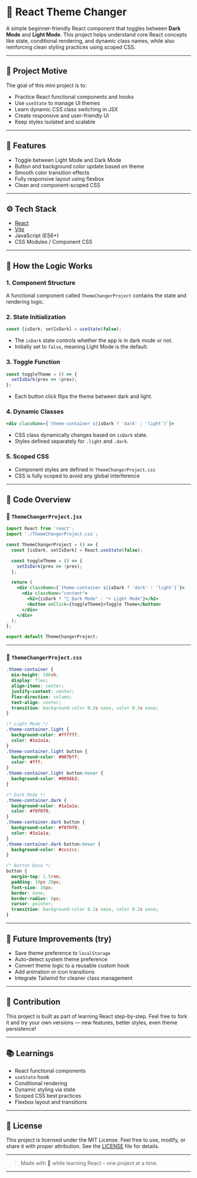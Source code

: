# 🎨 React Theme Changer

A simple beginner-friendly React component that toggles between **Dark Mode** and **Light Mode**. This project helps understand core React concepts like state, conditional rendering, and dynamic class names, while also reinforcing clean styling practices using scoped CSS.

---

## 🎯 Project Motive

The goal of this mini project is to:

* Practice React functional components and hooks
* Use `useState` to manage UI themes
* Learn dynamic CSS class switching in JSX
* Create responsive and user-friendly UI
* Keep styles isolated and scalable

---

## 🚀 Features

* Toggle between Light Mode and Dark Mode
* Button and background color update based on theme
* Smooth color transition effects
* Fully responsive layout using flexbox
* Clean and component-scoped CSS

---

## ⚙️ Tech Stack

* [React](https://reactjs.org/)
* [Vite](https://vitejs.dev/)
* JavaScript (ES6+)
* CSS Modules / Component CSS

---

## 🧠 How the Logic Works

### 1. **Component Structure**

A functional component called `ThemeChangerProject` contains the state and rendering logic.

### 2. **State Initialization**

```js
const [isDark, setIsDark] = useState(false);
```

* The `isDark` state controls whether the app is in dark mode or not.
* Initially set to `false`, meaning Light Mode is the default.

### 3. **Toggle Function**

```js
const toggleTheme = () => {
  setIsDark(prev => !prev);
};
```

* Each button click flips the theme between dark and light.

### 4. **Dynamic Classes**

```jsx
<div className={`theme-container ${isDark ? 'dark' : 'light'}`}>
```

* CSS class dynamically changes based on `isDark` state.
* Styles defined separately for `.light` and `.dark`.

### 5. **Scoped CSS**

* Component styles are defined in `ThemeChangerProject.css`
* CSS is fully scoped to avoid any global interference

---

## 🧾 Code Overview

### 🔸 `ThemeChangerProject.jsx`

```jsx
import React from 'react';
import './ThemeChangerProject.css';

const ThemeChangerProject = () => {
  const [isDark, setIsDark] = React.useState(false);

  const toggleTheme = () => {
    setIsDark(prev => !prev);
  };

  return (
    <div className={`theme-container ${isDark ? 'dark' : 'light'}`}>
      <div className="content">
        <h2>{isDark ? "🌙 Dark Mode" : "☀️ Light Mode"}</h2>
        <button onClick={toggleTheme}>Toggle Theme</button>
      </div>
    </div>
  );
};

export default ThemeChangerProject;
```

---

### 🔸 `ThemeChangerProject.css`

```css
.theme-container {
  min-height: 100vh;
  display: flex;
  align-items: center;
  justify-content: center;
  flex-direction: column;
  text-align: center;
  transition: background-color 0.3s ease, color 0.3s ease;
}

/* Light Mode */
.theme-container.light {
  background-color: #ffffff;
  color: #1a1a1a;
}
.theme-container.light button {
  background-color: #007bff;
  color: #fff;
}
.theme-container.light button:hover {
  background-color: #0056b3;
}

/* Dark Mode */
.theme-container.dark {
  background-color: #1a1a1a;
  color: #f0f0f0;
}
.theme-container.dark button {
  background-color: #f0f0f0;
  color: #1a1a1a;
}
.theme-container.dark button:hover {
  background-color: #cccccc;
}

/* Button Base */
button {
  margin-top: 1.5rem;
  padding: 10px 20px;
  font-size: 16px;
  border: none;
  border-radius: 6px;
  cursor: pointer;
  transition: background-color 0.2s ease, color 0.2s ease;
}
```

---

## 🔮 Future Improvements (try)

* Save theme preference to `localStorage`
* Auto-detect system theme preference
* Convert theme logic to a reusable custom hook
* Add animation or icon transitions
* Integrate Tailwind for cleaner class management

---

## 🙌 Contribution

This project is built as part of learning React step-by-step.
Feel free to fork it and try your own versions — new features, better styles, even theme persistence!

---

## 📚 Learnings

* React functional components
* `useState` hook
* Conditional rendering
* Dynamic styling via state
* Scoped CSS best practices
* Flexbox layout and transitions

---

## 📎 License

This project is licensed under the MIT License.
Feel free to use, modify, or share it with proper attribution.
See the [LICENSE](../../../../LICENSE) file for details.

---

> Made with 💙 while learning React – one project at a time.

---

